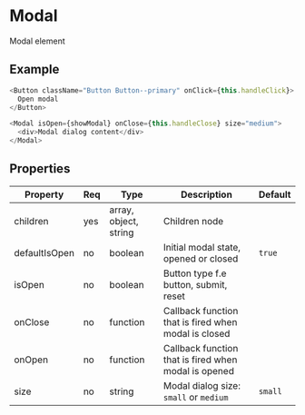 # Modal
Modal element

## Example

```javascript
<Button className="Button Button--primary" onClick={this.handleClick}>
  Open modal
</Button>

<Modal isOpen={showModal} onClose={this.handleClose} size="medium">
  <div>Modal dialog content</div>
</Modal>
```

## Properties

| Property | Req | Type | Description | Default |
|-|-|-|-|-|
| children | yes | array, object, string | Children node | |
| defaultIsOpen | no | boolean | Initial modal state, opened or closed | `true` |
| isOpen | no | boolean | Button type f.e button, submit, reset | |
| onClose | no | function | Callback function that is fired when modal is closed | |
| onOpen | no | function | Callback function that is fired when modal is opened | |
| size | no | string | Modal dialog size: `small` or `medium` | `small` |
